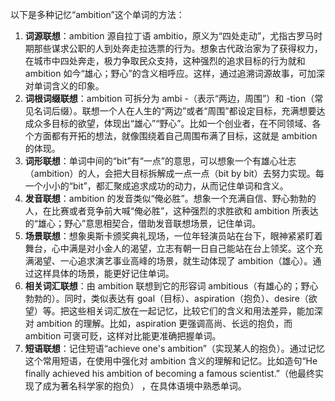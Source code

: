 以下是多种记忆“ambition”这个单词的方法：
1. **词源联想**：ambition 源自拉丁语 ambitio，原义为“四处走动”，尤指古罗马时期那些谋求公职的人到处奔走拉选票的行为。想象古代政治家为了获得权力，在城市中四处奔走，极力争取民众支持，这种强烈的追求目标的行为就和 ambition 如今“雄心；野心”的含义相呼应。这样，通过追溯词源故事，可加深对单词含义的印象。
2. **词根词缀联想**：ambition 可拆分为 ambi -（表示“两边，周围”）和 -tion（常见名词后缀）。联想一个人在人生的“两边”或者“周围”都设定目标，充满想要达成众多目标的欲望，体现出“雄心”“野心”。比如一个创业者，在不同领域、各个方面都有开拓的想法，就像围绕着自己周围布满了目标，这就是 ambition 的体现。
3. **词形联想**：单词中间的“bit”有“一点”的意思，可以想象一个有雄心壮志（ambition）的人，会把大目标拆解成一点一点（bit by bit）去努力实现。每一个小小的“bit”，都汇聚成追求成功的动力，从而记住单词和含义。
4. **发音联想**：ambition 的发音类似“俺必胜”。想象一个充满自信、野心勃勃的人，在比赛或者竞争前大喊“俺必胜”，这种强烈的求胜欲和 ambition 所表达的“雄心；野心”意思相契合，借助发音联想场景，记住单词。
5. **场景联想**：想象奥斯卡颁奖典礼现场，一位年轻演员站在台下，眼神紧紧盯着舞台，心中满是对小金人的渴望，立志有朝一日自己能站在台上领奖。这个充满渴望、一心追求演艺事业高峰的场景，就生动体现了 ambition（雄心）。通过这样具体的场景，能更好记住单词。
6. **相关词汇联想**：由 ambition 联想到它的形容词 ambitious（有雄心的；野心勃勃的）。同时，类似表达有 goal（目标）、aspiration（抱负）、desire（欲望）等。把这些相关词汇放在一起记忆，比较它们的含义和用法差异，能加深对 ambition 的理解。比如，aspiration 更强调高尚、长远的抱负，而 ambition 可褒可贬，这样对比能更准确把握单词。
7. **短语联想**：记住短语“achieve one's ambition”（实现某人的抱负）。通过记忆这个常用短语，在使用中强化对 ambition 含义的理解和记忆。比如造句“He finally achieved his ambition of becoming a famous scientist.”（他最终实现了成为著名科学家的抱负） ，在具体语境中熟悉单词。 